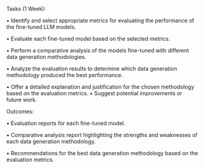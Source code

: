 Tasks (1 Week):

• Identify and select appropriate metrics for evaluating the performance of the fine-tuned LLM models.

• Evaluate each fine-tuned model based on the selected metrics.

• Perform a comparative analysis of the models fine-tuned with different data generation methodologies.

• Analyze the evaluation results to determine which data generation methodology produced the best performance.

• Offer a detailed explanation and justification for the chosen methodology based on the evaluation metrics.
• Suggest potential improvements or future work.

Outcomes:

• Evaluation reports for each fine-tuned model.

• Comparative analysis report highlighting the strengths and weaknesses of each data generation methodology.

• Recommendations for the best data generation methodology based on the evaluation metrics.
